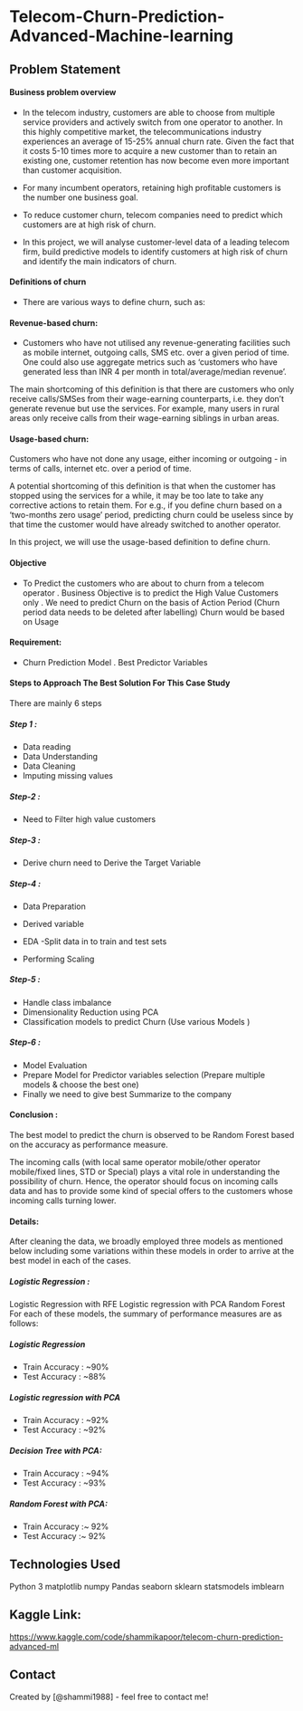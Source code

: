 # Telecom-Churn-Prediction-Advanced-Machine-learning


## Problem Statement
#### Business problem overview
- In the telecom industry, customers are able to choose from multiple service providers and actively switch from one operator to another. In this highly competitive market, the telecommunications industry experiences an average of 15-25% annual churn rate. Given the fact that it costs 5-10 times more to acquire a new customer than to retain an existing one, customer retention has now become even more important than customer acquisition.

- For many incumbent operators, retaining high profitable customers is the number one business goal.

-  To reduce customer churn, telecom companies need to predict which customers are at high risk of churn.

- In this project, we will analyse customer-level data of a leading telecom firm, build predictive models to identify customers at high risk of churn and identify the main indicators of churn.


#### Definitions of churn
- There are various ways to define churn, such as:

#### Revenue-based churn:
- Customers who have not utilised any revenue-generating facilities such as mobile internet, outgoing calls, SMS etc. over a given period of time. One could also use aggregate metrics such as ‘customers who have generated less than INR 4 per month in total/average/median revenue’.

The main shortcoming of this definition is that there are customers who only receive calls/SMSes from their wage-earning counterparts, i.e. they don’t generate revenue but use the services. For example, many users in rural areas only receive calls from their wage-earning siblings in urban areas.

#### Usage-based churn:
Customers who have not done any usage, either incoming or outgoing - in terms of calls, internet etc. over a period of time.

A potential shortcoming of this definition is that when the customer has stopped using the services for a while, it may be too late to take any corrective actions to retain them. For e.g., if you define churn based on a ‘two-months zero usage’ period, predicting churn could be useless since by that time the customer would have already switched to another operator.

In this project, we will use the usage-based definition to define churn.

#### Objective
-  To Predict the customers who are about to churn from a telecom operator . Business Objective is to predict the High Value Customers only . We need to predict Churn on the basis of Action Period (Churn period data needs to be deleted after labelling) Churn would be based on Usage

#### Requirement:
- Churn Prediction Model . Best Predictor Variables

#### Steps to Approach The Best Solution For This Case Study
There are mainly 6 steps

##### Step 1 :
- Data reading
- Data Understanding
- Data Cleaning
- Imputing missing values

##### Step-2 :
- Need to Filter high value customers

##### Step-3 :
- Derive churn need to Derive the Target Variable

##### Step-4 :
- Data Preparation

- Derived variable
- EDA
-Split data in to train and test sets
- Performing Scaling
##### Step-5 :
- Handle class imbalance
- Dimensionality Reduction using PCA
- Classification models to predict Churn (Use various Models )
##### Step-6 :
- Model Evaluation
- Prepare Model for Predictor variables selection (Prepare multiple models & choose the best one)
- Finally we need to give best Summarize to the company


#### Conclusion :
The best model to predict the churn is observed to be Random Forest based on the accuracy as performance measure.

The incoming calls (with local same operator mobile/other operator mobile/fixed lines, STD or Special) plays a vital role in understanding the possibility of churn. Hence, the operator should focus on incoming calls data and has to provide some kind of special offers to the customers whose incoming calls turning lower.

#### Details:
After cleaning the data, we broadly employed three models as mentioned below including some variations within these models in order to arrive at the best model in each of the cases.

##### Logistic Regression :
Logistic Regression with RFE Logistic regression with PCA Random Forest For each of these models, the summary of performance measures are as follows:

##### Logistic Regression
- Train Accuracy : ~90% 
- Test Accuracy : ~88%

##### Logistic regression with PCA
- Train Accuracy : ~92% 
- Test Accuracy : ~92%

##### Decision Tree with PCA:
- Train Accuracy : ~94% 
- Test Accuracy : ~93%

##### Random Forest with PCA:
- Train Accuracy :~ 92% 
- Test Accuracy :~ 92%

## Technologies Used
Python 3
matplotlib
numpy
Pandas
seaborn
sklearn
statsmodels
imblearn
<!-- As the libraries versions keep on changing, it is recommended to mention the version of library used in this project -->

## Kaggle Link:
https://www.kaggle.com/code/shammikapoor/telecom-churn-prediction-advanced-ml

## Contact
Created by [@shammi1988] - feel free to contact me!


<!-- Optional -->
<!-- ## License -->
<!-- This project is open source and available under the [... License](). -->

<!-- You don't have to include all sections - just the one's relevant to your project -->

